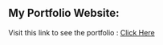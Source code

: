 ## My Portfolio Website:
Visit this link to see the portfolio : [Click Here](https://manasranjan-portfolio.netlify.app/)
